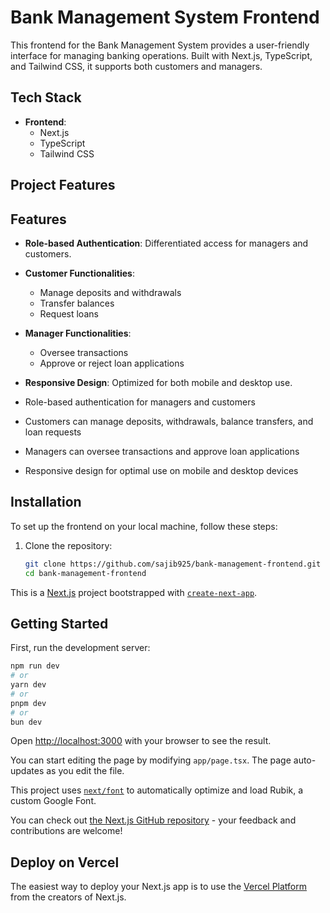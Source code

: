 # Bank Management System Frontend

This frontend for the Bank Management System provides a user-friendly interface for managing banking operations. Built with Next.js, TypeScript, and Tailwind CSS, it supports both customers and managers.

## Tech Stack

- **Frontend**:
  - Next.js
  - TypeScript
  - Tailwind CSS

## Project Features

## Features

- **Role-based Authentication**: Differentiated access for managers and customers.
- **Customer Functionalities**:
    - Manage deposits and withdrawals
    - Transfer balances
    - Request loans
- **Manager Functionalities**:
    - Oversee transactions
    - Approve or reject loan applications
- **Responsive Design**: Optimized for both mobile and desktop use.


- Role-based authentication for managers and customers
- Customers can manage deposits, withdrawals, balance transfers, and loan requests
- Managers can oversee transactions and approve loan applications
- Responsive design for optimal use on mobile and desktop devices

## Installation

To set up the frontend on your local machine, follow these steps:

1. Clone the repository:
   ```bash
   git clone https://github.com/sajib925/bank-management-frontend.git
   cd bank-management-frontend
This is a [Next.js](https://nextjs.org/) project bootstrapped with [`create-next-app`](https://github.com/vercel/next.js/tree/canary/packages/create-next-app).

## Getting Started

First, run the development server:

```bash
npm run dev
# or
yarn dev
# or
pnpm dev
# or
bun dev
```

Open [http://localhost:3000](http://localhost:3000) with your browser to see the result.

You can start editing the page by modifying `app/page.tsx`. The page auto-updates as you edit the file.

This project uses [`next/font`](https://nextjs.org/docs/basic-features/font-optimization) to automatically optimize and load Rubik, a custom Google Font.

You can check out [the Next.js GitHub repository](https://github.com/vercel/next.js/) - your feedback and contributions are welcome!

## Deploy on Vercel

The easiest way to deploy your Next.js app is to use the [Vercel Platform](https://vercel.com/new?utm_medium=default-template&filter=next.js&utm_source=create-next-app&utm_campaign=create-next-app-readme) from the creators of Next.js.


